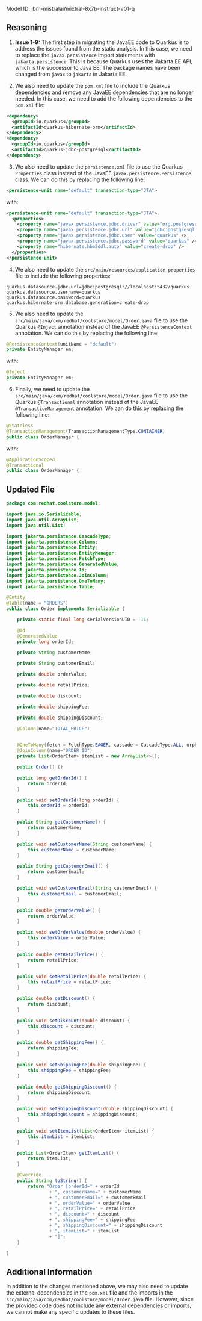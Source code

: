Model ID: ibm-mistralai/mixtral-8x7b-instruct-v01-q

## Reasoning

1. **Issue 1-9:** The first step in migrating the JavaEE code to Quarkus is to address the issues found from the static analysis. In this case, we need to replace the `javax.persistence` import statements with `jakarta.persistence`. This is because Quarkus uses the Jakarta EE API, which is the successor to Java EE. The package names have been changed from `javax` to `jakarta` in Jakarta EE.

2. We also need to update the `pom.xml` file to include the Quarkus dependencies and remove any JavaEE dependencies that are no longer needed. In this case, we need to add the following dependencies to the `pom.xml` file:

```xml
<dependency>
  <groupId>io.quarkus</groupId>
  <artifactId>quarkus-hibernate-orm</artifactId>
</dependency>
<dependency>
  <groupId>io.quarkus</groupId>
  <artifactId>quarkus-jdbc-postgresql</artifactId>
</dependency>
```

3. We also need to update the `persistence.xml` file to use the Quarkus `Properties` class instead of the JavaEE `javax.persistence.Persistence` class. We can do this by replacing the following line:

```xml
<persistence-unit name="default" transaction-type="JTA">
```

with:

```xml
<persistence-unit name="default" transaction-type="JTA">
  <properties>
    <property name="javax.persistence.jdbc.driver" value="org.postgresql.Driver" />
    <property name="javax.persistence.jdbc.url" value="jdbc:postgresql://localhost:5432/quarkus" />
    <property name="javax.persistence.jdbc.user" value="quarkus" />
    <property name="javax.persistence.jdbc.password" value="quarkus" />
    <property name="hibernate.hbm2ddl.auto" value="create-drop" />
  </properties>
</persistence-unit>
```

4. We also need to update the `src/main/resources/application.properties` file to include the following properties:

```
quarkus.datasource.jdbc.url=jdbc:postgresql://localhost:5432/quarkus
quarkus.datasource.username=quarkus
quarkus.datasource.password=quarkus
quarkus.hibernate-orm.database.generation=create-drop
```

5. We also need to update the `src/main/java/com/redhat/coolstore/model/Order.java` file to use the Quarkus `@Inject` annotation instead of the JavaEE `@PersistenceContext` annotation. We can do this by replacing the following line:

```java
@PersistenceContext(unitName = "default")
private EntityManager em;
```

with:

```java
@Inject
private EntityManager em;
```

6. Finally, we need to update the `src/main/java/com/redhat/coolstore/model/Order.java` file to use the Quarkus `@Transactional` annotation instead of the JavaEE `@TransactionManagement` annotation. We can do this by replacing the following line:

```java
@Stateless
@TransactionManagement(TransactionManagementType.CONTAINER)
public class OrderManager {
```

with:

```java
@ApplicationScoped
@Transactional
public class OrderManager {
```

## Updated File

```java
package com.redhat.coolstore.model;

import java.io.Serializable;
import java.util.ArrayList;
import java.util.List;

import jakarta.persistence.CascadeType;
import jakarta.persistence.Column;
import jakarta.persistence.Entity;
import jakarta.persistence.EntityManager;
import jakarta.persistence.FetchType;
import jakarta.persistence.GeneratedValue;
import jakarta.persistence.Id;
import jakarta.persistence.JoinColumn;
import jakarta.persistence.OneToMany;
import jakarta.persistence.Table;

@Entity
@Table(name = "ORDERS")
public class Order implements Serializable {

	private static final long serialVersionUID = -1L;

	@Id
	@GeneratedValue
	private long orderId;

	private String customerName;

	private String customerEmail;

	private double orderValue;

	private double retailPrice;

	private double discount;

	private double shippingFee;

	private double shippingDiscount;

	@Column(name="TOTAL_PRICE")

	
	@OneToMany(fetch = FetchType.EAGER, cascade = CascadeType.ALL, orphanRemoval = true)
	@JoinColumn(name="ORDER_ID")
	private List<OrderItem> itemList = new ArrayList<>();

	public Order() {}

	public long getOrderId() {
		return orderId;
	}

	public void setOrderId(long orderId) {
		this.orderId = orderId;
	}

	public String getCustomerName() {
		return customerName;
	}

	public void setCustomerName(String customerName) {
		this.customerName = customerName;
	}

	public String getCustomerEmail() {
		return customerEmail;
	}

	public void setCustomerEmail(String customerEmail) {
		this.customerEmail = customerEmail;
	}

	public double getOrderValue() {
		return orderValue;
	}

	public void setOrderValue(double orderValue) {
		this.orderValue = orderValue;
	}

	public double getRetailPrice() {
		return retailPrice;
	}

	public void setRetailPrice(double retailPrice) {
		this.retailPrice = retailPrice;
	}

	public double getDiscount() {
		return discount;
	}

	public void setDiscount(double discount) {
		this.discount = discount;
	}

	public double getShippingFee() {
		return shippingFee;
	}

	public void setShippingFee(double shippingFee) {
		this.shippingFee = shippingFee;
	}

	public double getShippingDiscount() {
		return shippingDiscount;
	}

	public void setShippingDiscount(double shippingDiscount) {
		this.shippingDiscount = shippingDiscount;
	}

	public void setItemList(List<OrderItem> itemList) {
		this.itemList = itemList;
	}

	public List<OrderItem> getItemList() {
		return itemList;
	}

	@Override
	public String toString() {
		return "Order [orderId=" + orderId
				+ ", customerName=" + customerName
				+ ", customerEmail=" + customerEmail
				+ ", orderValue=" + orderValue
				+ ", retailPrice=" + retailPrice
				+ ", discount=" + discount
				+ ", shippingFee=" + shippingFee
				+ ", shippingDiscount=" + shippingDiscount
				+ ", itemList=" + itemList 
				+ "]";
	}

}
```

## Additional Information

In addition to the changes mentioned above, we may also need to update the external dependencies in the `pom.xml` file and the imports in the `src/main/java/com/redhat/coolstore/model/Order.java` file. However, since the provided code does not include any external dependencies or imports, we cannot make any specific updates to these files.